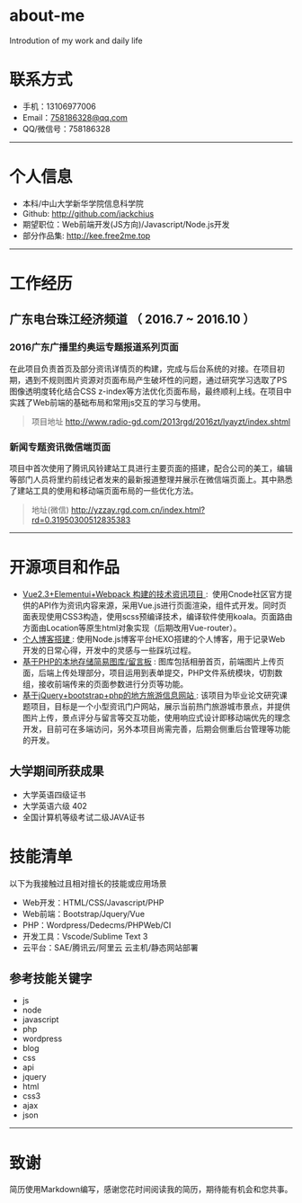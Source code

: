 # about-me
Introdution of my work and daily life
# 联系方式

- 手机：13106977006  
- Email：758186328@qq.com 
- QQ/微信号：758186328

------

# 个人信息

- 本科/中山大学新华学院信息科学院 
- Github: http://github.com/jackchius
- 期望职位：Web前端开发(JS方向)/Javascript/Node.js开发
- 部分作品集: http://kee.free2me.top
------

# 工作经历

## 广东电台珠江经济频道 （ 2016.7 ~ 2016.10 ）

### 2016广东广播里约奥运专题报道系列页面

在此项目负责首页及部分资讯详情页的构建，完成与后台系统的对接。在项目初期，遇到不规则图片资源对页面布局产生破坏性的问题，通过研究学习选取了PS图像透明度转化结合CSS z-index等方法优化页面布局，最终顺利上线。在项目中实践了Web前端的基础布局和常用js交互的学习与使用。 

> 项目地址  http://www.radio-gd.com/2013rgd/2016zt/lyayzt/index.shtml

### 新闻专题资讯微信端页面

项目中首次使用了腾讯风铃建站工具进行主要页面的搭建，配合公司的美工，编辑等部门人员将里约前线记者发来的最新报道整理并展示在微信端页面上。其中熟悉了建站工具的使用和移动端页面布局的一些优化方法。

> 地址(微信) http://yzzay.rgd.com.cn/index.html?rd=0.31950300512835383



------

# 开源项目和作品

- [ Vue2.3+Elementui+Webpack 构建的技术资讯项目 ]() : 
  使用Cnode社区官方提供的API作为资讯内容来源，采用Vue.js进行页面渲染，组件式开发。同时页面表现使用CSS3构造，使用scss预编译技术，编译软件使用koala。页面路由方面由Location等原生html对象实现（后期改用Vue-router）。
- [个人博客搭建 ]() :
  使用Node.js博客平台HEXO搭建的个人博客，用于记录Web开发的日常心得，开发中的灵感与一些踩坑过程。
- [基于PHP的本地存储简易图库/留言板]() :
图库包括相册首页，前端图片上传页面，后端上传处理部分，项目运用到表单提交，PHP文件系统模块，切割数组，接收前端传来的页面参数进行分页等功能。
- [基于jQuery+bootstrap+php的地方旅游信息网站 ]() :
  该项目为毕业论文研究课题项目，目标是一个小型资讯门户网站，展示当前热门旅游城市景点，并提供图片上传，景点评分与留言等交互功能，使用响应式设计即移动端优先的理念开发，目前可在多端访问，另外本项目尚需完善，后期会侧重后台管理等功能的开发。 

## 大学期间所获成果

- 大学英语四级证书
- 大学英语六级 402
- 全国计算机等级考试二级JAVA证书

# 技能清单

以下为我接触过且相对擅长的技能或应用场景

- Web开发：HTML/CSS/Javascript/PHP
- Web前端：Bootstrap/Jquery/Vue
- PHP：Wordpress/Dedecms/PHPWeb/CI
- 开发工具：Vscode/Sublime Text 3
- 云平台：SAE/腾讯云/阿里云 云主机/静态网站部署

## 参考技能关键字

- js
- node
- javascript
- php
- wordpress
- blog
- css
- api
- jquery
- html
- css3
- ajax
- json

------

# 致谢

简历使用Markdown编写，感谢您花时间阅读我的简历，期待能有机会和您共事。

